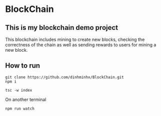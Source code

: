 # BlockChain

## This is my blockchain demo project

This blockchain includes mining to create new blocks, checking the correctness of the chain as well as sending rewards to users for mining a new block.

## How to run 

```
git clone https://github.com/dinhminhx/BlockChain.git
npm i
```

```
tsc -w index
```
On another terminal 

```
npm run watch
```
